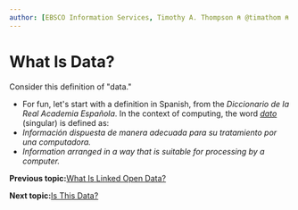 ```yaml
---
author: [EBSCO Information Services, Timothy A. Thompson ⍝ @timathom ⍝ @timathom@indieweb.social, timothy.thompson@yale.edu]
---
```


# What Is Data?

Consider this definition of "data."

-   For fun, let's start with a definition in Spanish, from the *Diccionario de la Real Academia Española*. In the context of computing, the word *[dato](https://dle.rae.es/dato)* \(singular\) is defined as:
-   *Información dispuesta de manera adecuada para su tratamiento por una computadora.*
-   *Information arranged in a way that is suitable for processing by a computer.*

**Previous topic:**[What Is Linked Open Data?](../../day_1/lesson_0/what_is_linked_open_data.md)

**Next topic:**[Is This Data?](../../day_1/lesson_0/is_this_data.md)

